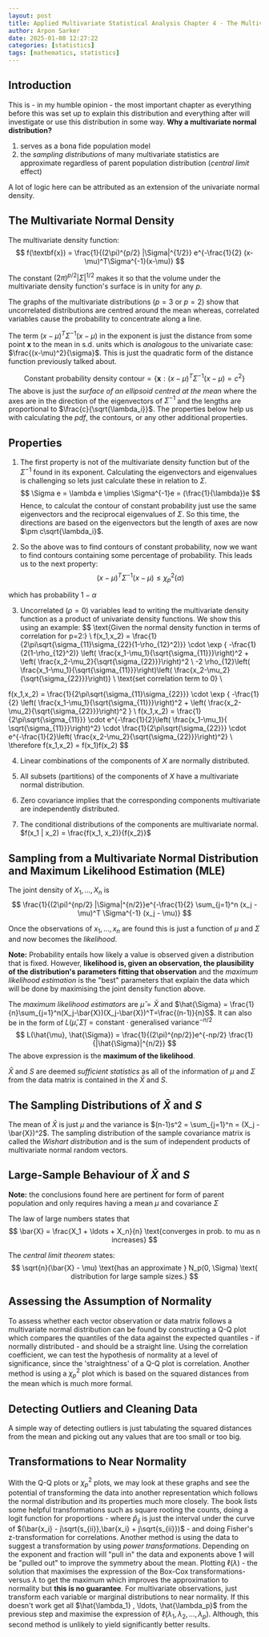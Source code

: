 ```yaml
---
layout: post
title: Applied Multivariate Statistical Analysis Chapter 4 - The Multivariate Normal Distribution
author: Arpon Sarker
date: 2025-01-08 12:27:22
categories: [statistics]
tags: [mathematics, statistics]
---
```


## Introduction

This is - in my humble opinion - the most important chapter as everything before this was set up to explain this distribution and everything after will investigate or use this distribution in some way. **Why a multivariate normal distribution?** 
1. serves as a bona fide population model
2. the *sampling distributions* of many multivariate statistics are approximate regardless of parent population distribution (*central limit* effect)

A lot of logic here can be attributed as an extension of the univariate normal density.

## The Multivariate Normal Density 

The multivariate density function:
$$
f(\textbf{x}) = \frac{1}{(2\pi)^{p/2} |\Sigma|^{1/2}} e^{-\frac{1}{2} (x-\mu)^T\Sigma^{-1}(x-\mu)}
$$

The constant $(2\pi)^{p/2} |\Sigma|^{1/2}$ makes it so that the volume under the multivariate density function's surface is in unity for any $p$. 

The graphs of the multivariate distributions ($p=3$ or $p=2$) show that uncorrelated distributions are centred around the mean whereas, correlated variables cause the probability to concentrate along a line.

The term $(x-\mu)^T\Sigma^{-1}(x-\mu)$ in the exponent is just the distance from some point $\textbf{x}$ to the mean in s.d. units which is *analogous* to the univariate case: $\frac{(x-\mu)^2}{\sigma}$. This is just the quadratic form of the distance function previously talked about. 

$$
\text{Constant probability density contour} = {\{\textbf{x}: (x-\mu)^T\Sigma^{-1}(x-\mu) = c^2\}}
$$
The above is just the *surface of an ellipsoid centred at the mean* where the axes are in the direction of the eigenvectors of $\Sigma^{-1}$ and the lengths are proportional to $\frac{c}{\sqrt{\lambda_i}}$. The properties below help us with calculating the *pdf*, the contours, or any other additional properties.

## Properties
1. The first property is not of the multivariate density function but of the $\Sigma^{-1}$ found in its exponent. Calculating the eigenvectors and eigenvalues is challenging so lets just calculate these in relation to $\Sigma$.   
$$
\Sigma e = \lambda e \implies \Sigma^{-1}e = (\frac{1}{\lambda})e
$$
Hence, to calculat the contour of constant probability just use the same eigenvectors and the reciprocal eigenvalues of $\Sigma$. So this time, the directions are based on the eigenvectors but the length of axes are now $\pm c\sqrt{\lambda_i}$. 

2. So the above was to find contours of constant probability, now we want to find contours containing some percentage of probability. This leads us to the next property:
$$
(x-\mu)^T\Sigma^{-1}(x-\mu) \le \chi^2_p(\alpha)
$$

which has probability $1-\alpha$

3. Uncorrelated ($\rho = 0$) variables lead to writing the multivariate density function as a product of univariate density functions. We show this using an example:
$$
\text{Given the normal density function in terms of correlation for p=2:}
\\
f(x_1,x_2) = \frac{1}{2\pi\sqrt{\sigma_{11}\sigma_{22}(1-\rho_{12}^2)}} \cdot \exp \{ -\frac{1}{2(1-\rho_{12}^2)}  \left( \frac{x_1-\mu_1}{\sqrt{\sigma_{11}}}\right)^2  + \left( \frac{x_2-\mu_2}{\sqrt{\sigma_{22}}}\right)^2 
\\
-2 \rho_{12}\left( \frac{x_1-\mu_1}{\sqrt{\sigma_{11}}}\right)\left( \frac{x_2-\mu_2}{\sqrt{\sigma_{22}}}\right)\}
\\
\text{set correlation term to 0}
\\

f(x_1,x_2) = \frac{1}{2\pi\sqrt{\sigma_{11}\sigma_{22}}} \cdot \exp \{ -\frac{1}{2}  \left( \frac{x_1-\mu_1}{\sqrt{\sigma_{11}}}\right)^2  + \left( \frac{x_2-\mu_2}{\sqrt{\sigma_{22}}}\right)^2 \}
\\
f(x_1,x_2) = \frac{1}{2\pi\sqrt{\sigma_{11}}} \cdot e^{-\frac{1}{2}\left( \frac{x_1-\mu_1}{ \sqrt{\sigma_{11}}}\right)^2} \cdot \frac{1}{2\pi\sqrt{\sigma_{22}}} \cdot e^{-\frac{1}{2}\left( \frac{x_2-\mu_2}{\sqrt{\sigma_{22}}}\right)^2}
\\
\therefore f(x_1,x_2) = f(x_1)f(x_2)
$$

4. Linear combinations of the components of $X$ are normally distributed.

5. All subsets (partitions) of the components of $X$ have a multivariate normal distribution.

6. Zero covariance implies that the corresponding components multivariate are independently distributed.

7. The conditional distributions of the components are multivariate normal. $f(x_1 | x_2) = \frac{f(x_1, x_2)}{f(x_2)}$

## Sampling from a Multivariate Normal Distribution and Maximum Likelihood Estimation (MLE)
The joint density of $X_1 , \ldots , X_n$ is 
$$
\frac{1}{(2\pi)^{np/2} |\Sigma|^{n/2}}e^{-\frac{1}{2} \sum_{j=1}^n (x_j - \mu)^T \Sigma^{-1} (x_j - \mu)}
$$

Once the observations of $x_1, \ldots, x_n$ are found this is just a function of $\mu$ and $\Sigma$ and now becomes the *likelihood*. 

**Note:** Probability entails how likely a value is observed given a distribution that is fixed. However, **likelihood is, given an observation, the plausibility of the distribution's parameters fitting that observation** and the *maximum likelihood estimation* is the "best" parameters that explain the data which will be done by maximising the joint density function above.

The *maximum likelihood estimators* are $\hat{\mu} = \bar{X}$ and $\hat{\Sigma} = \frac{1}{n}\sum_{j=1}^n(X_j-\bar{X})(X_j-\bar{X})^T=\frac{(n-1)}{n}S$. It can also be in the form of $L(\hat{\mu}, \hat{\Sigma}) = \text{constant} \cdot \text{generalised variance}^{-n/2}$
$$
L(\hat{\mu}, \hat{\Sigma}) = \frac{1}{(2\pi)^{np/2}}e^{-np/2} \frac{1}{|\hat{\Sigma}|^{n/2}}
$$
The above expression is the **maximum of the likelihood**. 

$\bar{X}$ and $S$ are deemed *sufficient statistics* as all of the information of $\mu$ and $\Sigma$ from the data matrix is contained in the $\bar{X}$ and $S$. 

## The Sampling Distributions of $\bar{X}$ and $S$

The mean of $\bar{X}$ is just $\mu$ and the variance is $(n-1)s^2 = \sum_{j=1}^n = (X_j - \bar{X})^2$. The sampling distribution of the sample covariance matrix is called the *Wishart distribution* and is the sum of independent products of multivariate normal random vectors.

## Large-Sample Behaviour of $\bar{X}$ and $S$
**Note:** the conclusions found here are pertinent for form of parent population and only requires having a mean $\mu$ and covariance $\Sigma$

The law of large numbers states that 
$$
\bar{X} = \frac{X_1 + \ldots + X_n}{n} \text{converges in prob. to mu as n increases}
$$

The *central limit theorem* states:
$$
\sqrt{n}(\bar{X} - \mu) \text{has an approximate } N_p(0, \Sigma) \text{ distribution for large sample sizes.}
$$

## Assessing the Assumption of Normality
To assess whether each vector observation or data matrix follows a multivariate normal distribution can be found by constructing a Q-Q plot which compares the quantiles of the data against the expected quantiles - if normally distributed - and should be a straight line. Using the correlation coefficient, we can test the hypothesis of normality at a level of significance, since the 'straightness' of a Q-Q plot is correlation. Another method is using a $\chi_p^2$ plot which is based on the squared distances from the mean which is much more formal.

## Detecting Outliers and Cleaning Data
A simple way of detecting outliers is just tabulating the squared distances from the mean and picking out any values that are too small or too big.

## Transformations to Near Normality
With the Q-Q plots or $\chi_p^2$ plots, we may look at these graphs and see the potential of transforming the data into another representation which follows the normal distribution and its properties much more closely. The book lists some helpful transformations such as square rooting the counts, doing a logit function for proportions - where $\hat{p}_{ij}$ is just the interval under the curve of $(\bar{x_i} - j\sqrt{s_{ii}},\bar{x_i} + j\sqrt{s_{ii}})$ - and doing Fisher's z-transformation for correlations. Another method is using the data to suggest a transformation by using *power transformations*. Depending on the exponent and fraction will "pull in" the data and exponents above 1 will be "pulled out" to improve the symmetry about the mean. Plotting $\ell(\lambda)$ - the solution that maximises the expression of the Box-Cox transformations- versus $\lambda$ to get the maximum which improves the approximation to normality but **this is no guarantee**. For multivariate observations, just transform each variable or marginal distributions to near normality. If this doesn't work get all $\hat{\lambda_1} , \ldots, \hat{\lambda_p}$ from the previous step and maximise the expression of $\ell(\lambda_1, \lambda_2, \ldots , \lambda_p)$. Although, this second method is unlikely to yield significantly better results.  
